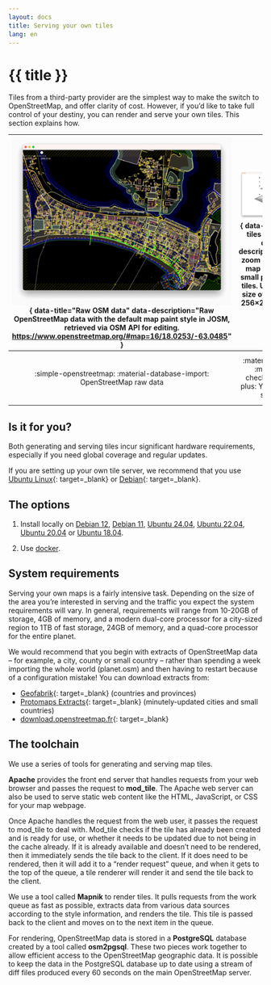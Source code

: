 ```yaml
---
layout: docs
title: Serving your own tiles
lang: en
---
```


# {{ title }}

Tiles from a third-party provider are the simplest way to make the switch to OpenStreetMap, and offer clarity of cost. However, if you’d like to take full control of your destiny, you can render and serve your own tiles. This section explains how.

![raw osm data](/assets/img/raw-osm-data.png){ data-title="Raw OSM data" data-description="Raw OpenStreetMap data with the default map paint style in JOSM, retrieved via OSM API for editing. https://www.openstreetmap.org/#map=16/18.0253/-63.0485" } | ![tile server](/assets/img/vector_tiles_pyramid_structure_window.png){ data-title="Map tiles pyramid" data-description="Each zoom level of the map is cut into small parts called tiles. Usually, the size of one tile is 256×256 pixels." } | ![map usage](/assets/img/map-usage.png){ data-title="Tiles are served in your website" data-description="The tiles prepared by your tile server are then displayed in the client's web browser or other application." }
:--:|:--:|:--:
:simple-openstreetmap: :material-database-import: OpenStreetMap raw data | :material-server: :material-checkerboard-plus: Your own tile server | :fontawesome-solid-users: :octicons-browser-16: Users browsing your website

## Is it for you?

Both generating and serving tiles incur significant hardware requirements, especially if you need global coverage and regular updates.

If you are setting up your own tile server, we recommend that you use [Ubuntu Linux](https://ubuntu.com/){: target=_blank} or [Debian](https://www.debian.org/releases/){: target=_blank}.

## The options

1. Install locally on [Debian 12](manually-building-a-tile-server-debian-12.md), [Debian 11](manually-building-a-tile-server-debian-11.md), [Ubuntu 24.04](manually-building-a-tile-server-ubuntu-24-04-lts.md), [Ubuntu 22.04](manually-building-a-tile-server-ubuntu-22-04-lts.md), [Ubuntu 20.04](manually-building-a-tile-server-ubuntu-20-04-lts.md) or [Ubuntu 18.04](manually-building-a-tile-server-ubuntu-18-04-lts.md).

2. Use [docker](using-a-docker-container.md).

## System requirements

Serving your own maps is a fairly intensive task. Depending on the size of the area you’re interested in serving and the traffic you expect the system requirements will vary. In general, requirements will range from 10-20GB of storage, 4GB of memory, and a modern dual-core processor for a city-sized region to 1TB of fast storage, 24GB of memory, and a quad-core processor for the entire planet.

We would recommend that you begin with extracts of OpenStreetMap data – for example, a city, county or small country – rather than spending a week importing the whole world (planet.osm) and then having to restart because of a configuration mistake! You can download extracts from:

* [Geofabrik](https://download.geofabrik.de/){: target=_blank} (countries and provinces)
* [Protomaps Extracts](https://protomaps.com/extracts){: target=_blank} (minutely-updated cities and small countries)
* [download.openstreetmap.fr](https://download.openstreetmap.fr/){: target=_blank}

## The toolchain

We use a series of tools for generating and serving map tiles.

**Apache** provides the front end server that handles requests from your web browser and passes the request to **mod_tile**. The Apache web server can also be used to serve static web content like the HTML, JavaScript, or CSS for your map webpage.

Once Apache handles the request from the web user, it passes the request to mod_tile to deal with. Mod_tile checks if the tile has already been created and is ready for use, or whether it needs to be updated due to not being in the cache already. If it is already available and doesn’t need to be rendered, then it immediately sends the tile back to the client. If it does need to be rendered, then it will add it to a “render request” queue, and when it gets to the top of the queue, a tile renderer will render it and send the tile back to the client.

We use a tool called **Mapnik** to render tiles. It pulls requests from the work queue as fast as possible, extracts data from various data sources according to the style information, and renders the tile. This tile is passed back to the client and moves on to the next item in the queue.

For rendering, OpenStreetMap data is stored in a **PostgreSQL** database created by a tool called **osm2pgsql**. These two pieces work together to allow efficient access to the OpenStreetMap geographic data. It is possible to keep the data in the PostgreSQL database up to date using a stream of diff files produced every 60 seconds on the main OpenStreetMap server.
